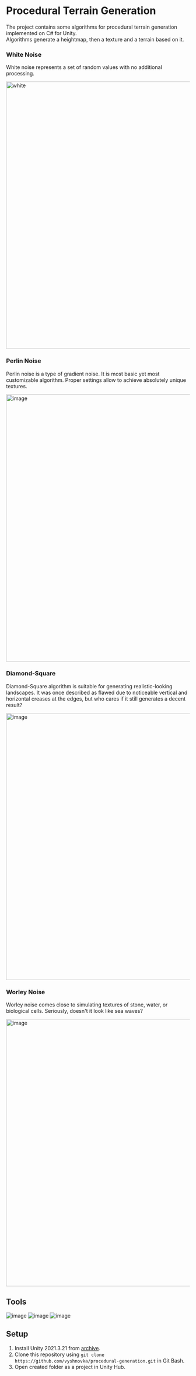 # Procedural Terrain Generation

The project contains some algorithms for procedural terrain generation implemented on C# for Unity.    
Algorithms generate a heightmap, then a texture and a terrain based on it.

### White Noise

White noise represents a set of random values with no additional processing.

<img width="731" alt="white" src="https://user-images.githubusercontent.com/70700078/230769956-02339661-0447-486e-bce3-3e85ea7109d5.png">

### Perlin Noise

Perlin noise is a type of gradient noise. It is most basic yet most customizable algorithm. Proper settings allow to achieve absolutely unique textures.

<img width="731" alt="image" src="https://user-images.githubusercontent.com/70700078/229382819-c169cbf1-fb1e-487f-aaa2-507718b5ccf6.png">

### Diamond-Square

Diamond-Square algorithm is suitable for generating realistic-looking landscapes. It was once described as flawed due to noticeable vertical and horizontal creases at the edges, but who cares if it still generates a decent result?

<img width="730" alt="image" src="https://user-images.githubusercontent.com/70700078/229382830-17872393-813a-42b9-b0fd-5296a9d82cbf.png">

### Worley Noise

Worley noise comes close to simulating textures of stone, water, or biological cells. Seriously, doesn't it look like sea waves?

<img width="731" alt="image" src="https://user-images.githubusercontent.com/70700078/229382836-c09113be-92d9-49d3-adec-479d1e4ea768.png">

 ## Tools

![image](https://img.shields.io/badge/Unity-100000?style=for-the-badge&logo=unity&logoColor=white) 
![image](https://img.shields.io/badge/C%23-239120?style=for-the-badge&logo=c-sharp&logoColor=white) 
![image](https://img.shields.io/badge/.NET-512BD4?style=for-the-badge&logo=dotnet&logoColor=white)

## Setup

1. Install Unity 2021.3.21 from [archive](https://unity3d.com/get-unity/download/archive).    
2. Clone this repository using `git clone https://github.com/vyshnovka/procedural-generation.git` in Git Bash.    
3. Open created folder as a project in Unity Hub.
